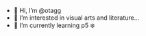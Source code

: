 - 👋 Hi, I’m @otagg
- 👀 I’m interested in visual arts and literature...
- 🌱 I’m currently learning p5
❄️
<!---
otagg/otagg is a ✨ special ✨ repository because its `README.md` (this file) appears on your GitHub profile.
You can click the Preview link to take a look at your changes.
--->
